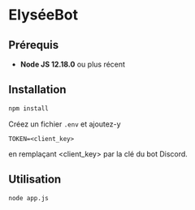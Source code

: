 # ElyséeBot


## Prérequis

* **Node JS 12.18.0** ou plus récent


## Installation

```bash
npm install
```

Créez un fichier `.env` et ajoutez-y
```
TOKEN=<client_key>
```
en remplaçant <client_key> par la clé du bot Discord.


## Utilisation

```bash
node app.js
```
